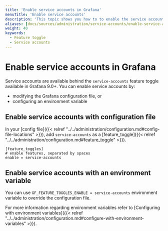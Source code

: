 ```yaml
---
title: 'Enable service accounts in Grafana'
menuTitle: 'Enable service accounts'
description: 'This topic shows you how to to enable the service accounts feature in Grafana'
aliases: [docs/sources/administration/service-accounts/enable-service-accounts.md]
weight: 40
keywords:
  - Feature toggle
  - Service accounts
---
```


# Enable service accounts in Grafana

Service accounts are available behind the `service-accounts` feature toggle available in Grafana 9.0+.
You can enable service accounts by:
- modifying the Grafana configuration file, or
- configuring an environment variable

## Enable service accounts with configuration file

In your [config file]({{< relref "../../administration/configuration.md#config-file-locations" >}}), add `service-accounts` as a [feature_toggle]({{< relref "../../administration/configuration.md#feature_toggle" >}}).

```
[feature_toggles]
# enable features, separated by spaces
enable = service-accounts
```

## Enable service accounts with an environment variable

You can use `GF_FEATURE_TOGGLES_ENABLE = service-accounts` environment variable to override the configuration file.

For more information regarding environment variables refer to [Configuring with environment variables]({{< relref "../../administration/configuration.md#configure-with-environment-variables" >}}).
